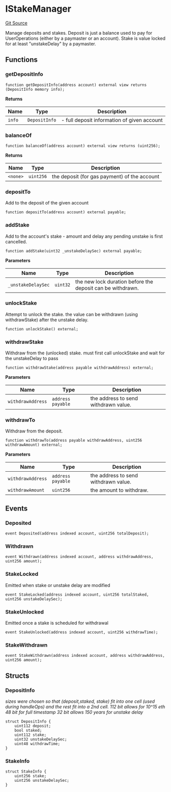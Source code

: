 # IStakeManager
[Git Source](https://github.com/TrueWallet/contracts/blob/db2e75cb332931da5fdaa38bec9e4d367be1d851/src/interfaces/IStakeManager.sol)

Manage deposits and stakes.
Deposit is just a balance used to pay for UserOperations (either by a paymaster or an account).
Stake is value locked for at least "unstakeDelay" by a paymaster.


## Functions
### getDepositInfo


```solidity
function getDepositInfo(address account) external view returns (DepositInfo memory info);
```
**Returns**

|Name|Type|Description|
|----|----|-----------|
|`info`|`DepositInfo`|- full deposit information of given account|


### balanceOf


```solidity
function balanceOf(address account) external view returns (uint256);
```
**Returns**

|Name|Type|Description|
|----|----|-----------|
|`<none>`|`uint256`|the deposit (for gas payment) of the account|


### depositTo

Add to the deposit of the given account


```solidity
function depositTo(address account) external payable;
```

### addStake

Add to the account's stake - amount and delay
any pending unstake is first cancelled.


```solidity
function addStake(uint32 _unstakeDelaySec) external payable;
```
**Parameters**

|Name|Type|Description|
|----|----|-----------|
|`_unstakeDelaySec`|`uint32`|the new lock duration before the deposit can be withdrawn.|


### unlockStake

Attempt to unlock the stake.
the value can be withdrawn (using withdrawStake) after the unstake delay.


```solidity
function unlockStake() external;
```

### withdrawStake

Withdraw from the (unlocked) stake.
must first call unlockStake and wait for the unstakeDelay to pass


```solidity
function withdrawStake(address payable withdrawAddress) external;
```
**Parameters**

|Name|Type|Description|
|----|----|-----------|
|`withdrawAddress`|`address payable`|the address to send withdrawn value.|


### withdrawTo

Withdraw from the deposit.


```solidity
function withdrawTo(address payable withdrawAddress, uint256 withdrawAmount) external;
```
**Parameters**

|Name|Type|Description|
|----|----|-----------|
|`withdrawAddress`|`address payable`|the address to send withdrawn value.|
|`withdrawAmount`|`uint256`|the amount to withdraw.|


## Events
### Deposited

```solidity
event Deposited(address indexed account, uint256 totalDeposit);
```

### Withdrawn

```solidity
event Withdrawn(address indexed account, address withdrawAddress, uint256 amount);
```

### StakeLocked
Emitted when stake or unstake delay are modified


```solidity
event StakeLocked(address indexed account, uint256 totalStaked, uint256 unstakeDelaySec);
```

### StakeUnlocked
Emitted once a stake is scheduled for withdrawal


```solidity
event StakeUnlocked(address indexed account, uint256 withdrawTime);
```

### StakeWithdrawn

```solidity
event StakeWithdrawn(address indexed account, address withdrawAddress, uint256 amount);
```

## Structs
### DepositInfo
*sizes were chosen so that (deposit,staked, stake) fit into one cell (used during handleOps)
and the rest fit into a 2nd cell.
112 bit allows for 10^15 eth
48 bit for full timestamp
32 bit allows 150 years for unstake delay*


```solidity
struct DepositInfo {
    uint112 deposit;
    bool staked;
    uint112 stake;
    uint32 unstakeDelaySec;
    uint48 withdrawTime;
}
```

### StakeInfo

```solidity
struct StakeInfo {
    uint256 stake;
    uint256 unstakeDelaySec;
}
```

